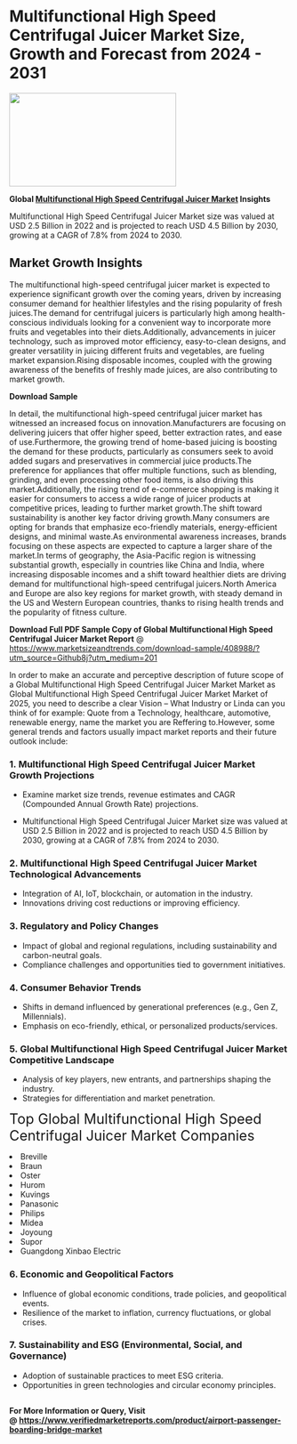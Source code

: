 <H1>Multifunctional High Speed Centrifugal Juicer Market Size, Growth and Forecast from 2024 - 2031</H1><img class="aligncenter size-medium wp-image-584254" src="https://thirdeyenews.in/wp-content/uploads/2024/09/Global-Market-Research-300x168.jpeg" alt="" width="300" height="168" /><p><strong>Global&nbsp;<a href="https://www.marketsizeandtrends.com/download-sample/408988/?utm_source=Github8j?utm_medium=201">Multifunctional High Speed Centrifugal Juicer Market</a> Insights</strong></p><p>Multifunctional High Speed Centrifugal Juicer Market size was valued at USD 2.5 Billion in 2022 and is projected to reach USD 4.5 Billion by 2030, growing at a CAGR of 7.8% from 2024 to 2030.</p><p><h2>Market Growth Insights</h2> <p>The multifunctional high-speed centrifugal juicer market is expected to experience significant growth over the coming years, driven by increasing consumer demand for healthier lifestyles and the rising popularity of fresh juices.The demand for centrifugal juicers is particularly high among health-conscious individuals looking for a convenient way to incorporate more fruits and vegetables into their diets.Additionally, advancements in juicer technology, such as improved motor efficiency, easy-to-clean designs, and greater versatility in juicing different fruits and vegetables, are fueling market expansion.Rising disposable incomes, coupled with the growing awareness of the benefits of freshly made juices, are also contributing to market growth.</p> <p><strong>Download Sample</strong></p> <p>In detail, the multifunctional high-speed centrifugal juicer market has witnessed an increased focus on innovation.Manufacturers are focusing on delivering juicers that offer higher speed, better extraction rates, and ease of use.Furthermore, the growing trend of home-based juicing is boosting the demand for these products, particularly as consumers seek to avoid added sugars and preservatives in commercial juice products.The preference for appliances that offer multiple functions, such as blending, grinding, and even processing other food items, is also driving this market.Additionally, the rising trend of e-commerce shopping is making it easier for consumers to access a wide range of juicer products at competitive prices, leading to further market growth.The shift toward sustainability is another key factor driving growth.Many consumers are opting for brands that emphasize eco-friendly materials, energy-efficient designs, and minimal waste.As environmental awareness increases, brands focusing on these aspects are expected to capture a larger share of the market.In terms of geography, the Asia-Pacific region is witnessing substantial growth, especially in countries like China and India, where increasing disposable incomes and a shift toward healthier diets are driving demand for multifunctional high-speed centrifugal juicers.North America and Europe are also key regions for market growth, with steady demand in the US and Western European countries, thanks to rising health trends and the popularity of fitness culture.<p><span class=""><strong>Download Full PDF Sample Copy of Global Multifunctional High Speed Centrifugal Juicer Market Report</strong> @ <a href="https://www.marketsizeandtrends.com/download-sample/408988/?utm_source=Github8j?utm_medium=201" target="_blank">https://www.marketsizeandtrends.com/download-sample/408988/?utm_source=Github8j?utm_medium=201</a></span></p><p>In order to make an accurate and perceptive description of future scope of a Global&nbsp;Multifunctional High Speed Centrifugal Juicer Market Market as Global&nbsp;Multifunctional High Speed Centrifugal Juicer Market Market of 2025, you need to describe a clear Vision &ndash; What Industry or Linda can you think of for example: Quote from a Technology, healthcare, automotive, renewable energy, name the market you are Reffering to.However, some general trends and factors usually impact market reports and their future outlook include:</p><h3>1.&nbsp;<strong>Multifunctional High Speed Centrifugal Juicer Market Growth Projections</strong></h3><ul><li>Examine market size trends, revenue estimates and CAGR (Compounded Annual Growth Rate) projections.</li><li><p>Multifunctional High Speed Centrifugal Juicer Market size was valued at USD 2.5 Billion in 2022 and is projected to reach USD 4.5 Billion by 2030, growing at a CAGR of 7.8% from 2024 to 2030.</p></li></ul><h3>2.&nbsp;<strong>Multifunctional High Speed Centrifugal Juicer Market Technological Advancements</strong></h3><ul><li>Integration of AI, IoT, blockchain, or automation in the industry.</li><li>Innovations driving cost reductions or improving efficiency.</li></ul><h3>3.&nbsp;<strong>Regulatory and Policy Changes</strong></h3><ul><li>Impact of global and regional regulations, including sustainability and carbon-neutral goals.</li><li>Compliance challenges and opportunities tied to government initiatives.</li></ul><h3>4.&nbsp;<strong>Consumer Behavior Trends</strong></h3><ul><li>Shifts in demand influenced by generational preferences (e.g., Gen Z, Millennials).</li><li>Emphasis on eco-friendly, ethical, or personalized products/services.</li></ul><h3>5.&nbsp;<strong>Global Multifunctional High Speed Centrifugal Juicer Market Competitive Landscape</strong></h3><ul><li>Analysis of key players, new entrants, and partnerships shaping the industry.</li><li>Strategies for differentiation and market penetration.</li></ul><p data-pm-slice="1 1 []"><span style="color: inherit; font-family: inherit; font-size: 25px;">Top Global Multifunctional High Speed Centrifugal Juicer Market Companies</span></p><div class="" data-test-id=""><p><li>Breville</li><li> Braun</li><li> Oster</li><li> Hurom</li><li> Kuvings</li><li> Panasonic</li><li> Philips</li><li> Midea</li><li> Joyoung</li><li> Supor</li><li> Guangdong Xinbao Electric</li></p></div><h3>6.&nbsp;<strong>Economic and Geopolitical Factors</strong></h3><ul><li>Influence of global economic conditions, trade policies, and geopolitical events.</li><li>Resilience of the market to inflation, currency fluctuations, or global crises.</li></ul><h3>7.&nbsp;<strong>Sustainability and ESG (Environmental, Social, and Governance)</strong></h3><ul><li>Adoption of sustainable practices to meet ESG criteria.</li><li>Opportunities in green technologies and circular economy principles.</li></ul><h2><strong style="font-size: 14px;">For More Information or Query, Visit @&nbsp;</strong><a style="background-color: #ffffff; font-size: 14px;" href="https://www.marketsizeandtrends.com/report/multifunctional-high-speed-centrifugal-juicer-market/" target="_blank">https://www.verifiedmarketreports.com/product/airport-passenger-boarding-bridge-market</a></h2>